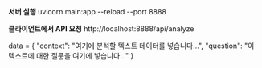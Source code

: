 **서버 실행**
uvicorn main:app --reload --port 8888

**클라이언트에서 API 요청**
http://localhost:8888/api/analyze

data = {
    "context": "여기에 분석할 텍스트 데이터를 넣습니다...",
    "question": "이 텍스트에 대한 질문을 여기에 넣습니다..."
}